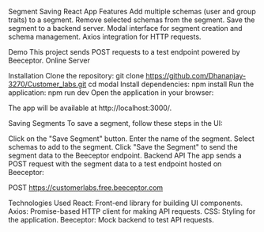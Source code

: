 Segment Saving React App
Features
Add multiple schemas (user and group traits) to a segment.
Remove selected schemas from the segment.
Save the segment to a backend server.
Modal interface for segment creation and schema management.
Axios integration for HTTP requests.

Demo
This project sends POST requests to a test endpoint powered by Beeceptor.
Online Server

Installation
Clone the repository:
git clone  https://github.com/Dhananjay-3270/Customer_labs.git
cd modal
Install dependencies:
npm install
Run the application:
npm run dev 
Open the application in your browser:

The app will be available at http://localhost:3000/.


Saving Segments
To save a segment, follow these steps in the UI:

Click on the "Save Segment" button.
Enter the name of the segment.
Select schemas to add to the segment.
Click "Save the Segment" to send the segment data to the Beeceptor endpoint.
Backend API
The app sends a POST request with the segment data to a test endpoint hosted on Beeceptor:

POST https://customerlabs.free.beeceptor.com


Technologies Used
React: Front-end library for building UI components.
Axios: Promise-based HTTP client for making API requests.
CSS: Styling for the application.
Beeceptor: Mock backend to test API requests.
